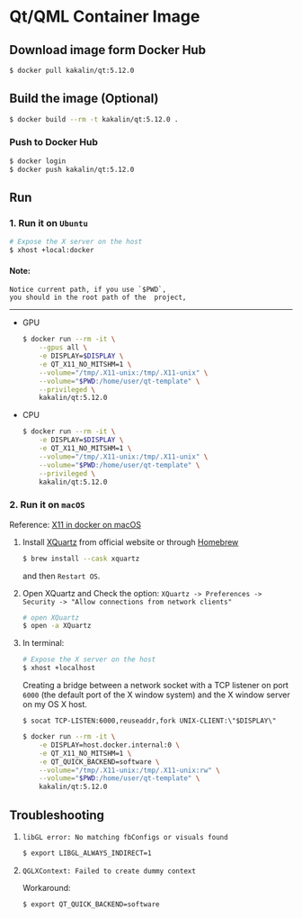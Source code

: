 # Qt/QML Container Image

## Download image form Docker Hub

```bash
$ docker pull kakalin/qt:5.12.0
```

## Build the image (Optional)

```bash
$ docker build --rm -t kakalin/qt:5.12.0 .
```

### Push to Docker Hub

```bash
$ docker login
$ docker push kakalin/qt:5.12.0
```

## Run

### 1. Run it on `Ubuntu`

```bash
# Expose the X server on the host
$ xhost +local:docker
```

#### Note:

```
Notice current path, if you use `$PWD`,
you should in the root path of the  project,
```
---

- GPU

    ```bash
    $ docker run --rm -it \
        --gpus all \
        -e DISPLAY=$DISPLAY \
        -e QT_X11_NO_MITSHM=1 \
        --volume="/tmp/.X11-unix:/tmp/.X11-unix" \
        --volume="$PWD:/home/user/qt-template" \
        --privileged \
        kakalin/qt:5.12.0
    ```

- CPU

    ```bash
    $ docker run --rm -it \
        -e DISPLAY=$DISPLAY \
        -e QT_X11_NO_MITSHM=1 \
        --volume="/tmp/.X11-unix:/tmp/.X11-unix" \
        --volume="$PWD:/home/user/qt-template" \
        --privileged \
        kakalin/qt:5.12.0
    ```

### 2. Run it on `macOS`

Reference: [X11 in docker on macOS](https://gist.github.com/cschiewek/246a244ba23da8b9f0e7b11a68bf3285)

1. Install [XQuartz](https://dl.bintray.com/xquartz/downloads/XQuartz-2.7.11.dmg) from official website or through [Homebrew](https://brew.sh/)

    ```bash
    $ brew install --cask xquartz
    ```

    and then `Restart OS`.

2. Open XQuartz and Check the option: `XQuartz -> Preferences -> Security -> "Allow connections from network clients"`

    ```bash
    # open XQuartz
    $ open -a XQuartz
    ```

3. In terminal:

    ```bash
    # Expose the X server on the host
    $ xhost +localhost
    ```

    Creating a bridge between a network socket with a TCP listener on port `6000` (the default port of the X window system) and the X window server on my OS X host.

    ```
    $ socat TCP-LISTEN:6000,reuseaddr,fork UNIX-CLIENT:\"$DISPLAY\"
    ```

    ```bash
    $ docker run --rm -it \
        -e DISPLAY=host.docker.internal:0 \
        -e QT_X11_NO_MITSHM=1 \
        -e QT_QUICK_BACKEND=software \
        --volume="/tmp/.X11-unix:/tmp/.X11-unix:rw" \
        --volume="$PWD:/home/user/qt-template" \
        kakalin/qt:5.12.0
    ```

## Troubleshooting

1. `libGL error: No matching fbConfigs or visuals found`

    ```bash
    $ export LIBGL_ALWAYS_INDIRECT=1
    ```

2. `QGLXContext: Failed to create dummy context`

    Workaround:

    ```bash
    $ export QT_QUICK_BACKEND=software
    ```
